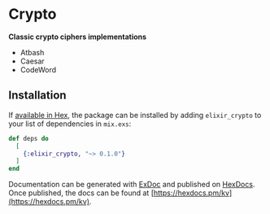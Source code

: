# Crypto

**Classic crypto ciphers implementations**

+ Atbash
+ Caesar 
+ CodeWord

## Installation

If [available in Hex](https://hex.pm/docs/publish), the package can be installed
by adding `elixir_crypto` to your list of dependencies in `mix.exs`:

```elixir
def deps do
  [
    {:elixir_crypto, "~> 0.1.0"}
  ]
end
```

Documentation can be generated with [ExDoc](https://github.com/elixir-lang/ex_doc)
and published on [HexDocs](https://hexdocs.pm). Once published, the docs can
be found at [https://hexdocs.pm/kv](https://hexdocs.pm/kv).

